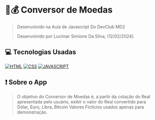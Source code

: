 # 📱💰 Conversor de Moedas
> Desenvolvido na Aula de Javascript Do DevClub MD2
> 
> Desenvolvido por Lucimar Simione Da Silva, (12/02/2024).

## 💻 Tecnologias Usadas

[![HTML](https://img.shields.io/badge/HTML5-E34F26?style=for-the-badge&logo=html5&logoColor=white)](#)
[![CSS](https://img.shields.io/badge/CSS3-1572B6?style=for-the-badge&logo=css3&logoColor=white)](#)
[![JAVASCRIPT](https://img.shields.io/badge/JavaScript-323330?style=for-the-badge&logo=javascript&logoColor=F7DF1E)](#)


## ❗ Sobre o App
> O objetivo do Conversor de Moedas é, a partir da cotação do Real apresentada pelo usuário, exibir o valor do Real convertido para Dólar, Euro, Libra, Bitcoin
> Valores Ficticios usados apenas para demonstração.
